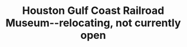 ---
layout: repo
title: "Houston Gulf Coast Railroad Museum--relocating, not currently open"
id: 16926
permalink: repos/16926/
---